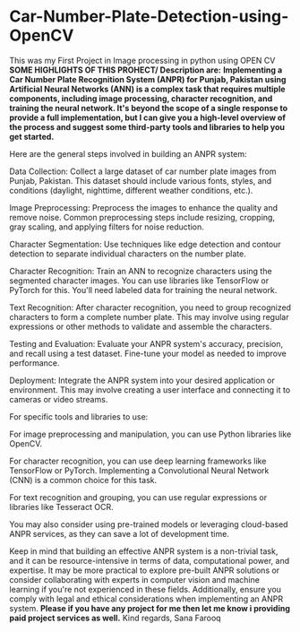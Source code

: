 # Car-Number-Plate-Detection-using-OpenCV
This was my First Project in Image processing in python using OPEN CV 
**SOME HIGHLIGHTS OF THIS PROHECT/ Description are:**
**Implementing a Car Number Plate Recognition System (ANPR) for Punjab, Pakistan using Artificial Neural Networks (ANN) is a complex task that requires multiple components, including image processing, character recognition, and training the neural network. It's beyond the scope of a single response to provide a full implementation, but I can give you a high-level overview of the process and suggest some third-party tools and libraries to help you get started.**

Here are the general steps involved in building an ANPR system:

Data Collection: Collect a large dataset of car number plate images from Punjab, Pakistan. This dataset should include various fonts, styles, and conditions (daylight, nighttime, different weather conditions, etc.).

Image Preprocessing: Preprocess the images to enhance the quality and remove noise. Common preprocessing steps include resizing, cropping, gray scaling, and applying filters for noise reduction.

Character Segmentation: Use techniques like edge detection and contour detection to separate individual characters on the number plate.

Character Recognition: Train an ANN to recognize characters using the segmented character images. You can use libraries like TensorFlow or PyTorch for this. You'll need labeled data for training the neural network.

Text Recognition: After character recognition, you need to group recognized characters to form a complete number plate. This may involve using regular expressions or other methods to validate and assemble the characters.

Testing and Evaluation: Evaluate your ANPR system's accuracy, precision, and recall using a test dataset. Fine-tune your model as needed to improve performance.

Deployment: Integrate the ANPR system into your desired application or environment. This may involve creating a user interface and connecting it to cameras or video streams.

For specific tools and libraries to use:

For image preprocessing and manipulation, you can use Python libraries like OpenCV.

For character recognition, you can use deep learning frameworks like TensorFlow or PyTorch. Implementing a Convolutional Neural Network (CNN) is a common choice for this task.

For text recognition and grouping, you can use regular expressions or libraries like Tesseract OCR.

You may also consider using pre-trained models or leveraging cloud-based ANPR services, as they can save a lot of development time.

Keep in mind that building an effective ANPR system is a non-trivial task, and it can be resource-intensive in terms of data, computational power, and expertise. It may be more practical to explore pre-built ANPR solutions or consider collaborating with experts in computer vision and machine learning if you're not experienced in these fields. Additionally, ensure you comply with legal and ethical considerations when implementing an ANPR system.
**Please if you have any project for me then let me know i providing paid project services as well.**
Kind regards,
Sana Farooq
